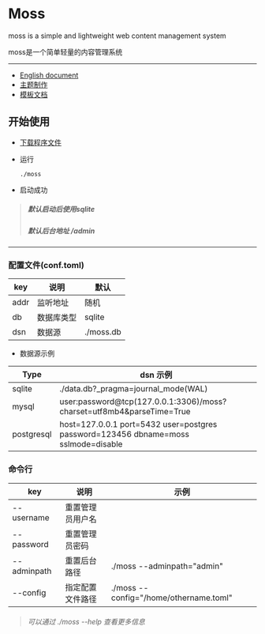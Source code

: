 # Moss
moss is a simple and lightweight web content management system

moss是一个简单轻量的内容管理系统

------

+ [English document](https://github.com/deep-project/moss/blob/main/docs/README_EN.md)
+ [主题制作](https://github.com/deep-project/moss/blob/main/docs/theme/README.md)
+ [模板文档](https://github.com/deep-project/moss/blob/main/docs/template/README.md)

## 开始使用
+ [下载程序文件](https://github.com/deep-project/moss/releases)
+ 运行

      ./moss

+ 启动成功
> ##### 默认启动后使用sqlite<br>
> ##### 默认后台地址 /admin

------

### 配置文件(conf.toml)

| key    | 说明     | 默认          |
|--------|--------|-------------|
| addr   | 监听地址   | 随机          |
| db     | 数据库类型  | sqlite      |
| dsn    | 数据源    | ./moss.db   |

+ 数据源示例

| Type       | dsn 示例                                                                             |
|------------|------------------------------------------------------------------------------------|
| sqlite     | ./data.db?_pragma=journal_mode(WAL)                                                |
| mysql      | user:password@tcp(127.0.0.1:3306)/moss?charset=utf8mb4&parseTime=True              |
| postgresql | host=127.0.0.1 port=5432 user=postgres password=123456 dbname=moss sslmode=disable |



### 命令行
| key         | 说明       | 示例                                     |
|-------------|----------|----------------------------------------|
| --username  | 重置管理员用户名 |                                        |
| --password  | 重置管理员密码  |                                        |
| --adminpath | 重置后台路径   | ./moss --adminpath="admin"             |
| --config    | 指定配置文件路径 | ./moss --config="/home/othername.toml" |

> ###### 可以通过 ./moss --help 查看更多信息